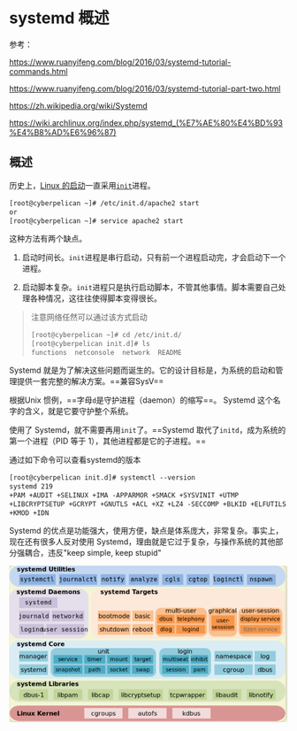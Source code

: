 #  systemd 概述

参考：

https://www.ruanyifeng.com/blog/2016/03/systemd-tutorial-commands.html

https://www.ruanyifeng.com/blog/2016/03/systemd-tutorial-part-two.html

https://zh.wikipedia.org/wiki/Systemd

https://wiki.archlinux.org/index.php/systemd_(%E7%AE%80%E4%BD%93%E4%B8%AD%E6%96%87)

## 概述

历史上，[Linux 的启动](http://www.ruanyifeng.com/blog/2013/08/linux_boot_process.html)一直采用[`init`](https://en.wikipedia.org/wiki/Init)进程。

```shell
[root@cyberpelican ~]# /etc/init.d/apache2 start
or
[root@cyberpelican ~]# service apache2 start
```

这种方法有两个缺点。

1. 启动时间长。`init`进程是串行启动，只有前一个进程启动完，才会启动下一个进程。

2. 启动脚本复杂。`init`进程只是执行启动脚本，不管其他事情。脚本需要自己处理各种情况，这往往使得脚本变得很长。

> 注意网络任然可以通过该方式启动
>
> ```
> [root@cyberpelican ~]# cd /etc/init.d/
> [root@cyberpelican init.d]# ls
> functions  netconsole  network  README
> ```

Systemd 就是为了解决这些问题而诞生的。它的设计目标是，为系统的启动和管理提供一套完整的解决方案。==兼容SysV==

根据Unix 惯例，==字母`d`是守护进程（daemon）的缩写==。 Systemd 这个名字的含义，就是它要守护整个系统。

使用了 Systemd，就不需要再用`init`了。==Systemd 取代了`initd`，成为系统的第一个进程（PID 等于 1），其他进程都是它的子进程。==

通过如下命令可以查看systemd的版本

```shell
[root@cyberpelican init.d]# systemctl --version
systemd 219
+PAM +AUDIT +SELINUX +IMA -APPARMOR +SMACK +SYSVINIT +UTMP +LIBCRYPTSETUP +GCRYPT +GNUTLS +ACL +XZ +LZ4 -SECCOMP +BLKID +ELFUTILS +KMOD +IDN
```

Systemd 的优点是功能强大，使用方便，缺点是体系庞大，非常复杂。事实上，现在还有很多人反对使用 Systemd，理由就是它过于复杂，与操作系统的其他部分强耦合，违反"keep simple, keep stupid"

<img src="..\..\..\..\imgs\_Linux\Snipaste_2020-10-29_12-45-27.png"/>

